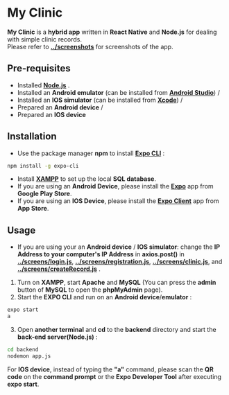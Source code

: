 # My Clinic

**My Clinic** is a **hybrid app** written in **React Native** and **Node.js** for dealing with simple clinic records.<br />
Please refer to **[../screenshots](https://github.com/briankwong65/myClinic/tree/master/screenshots)** for screenshots of the app.

## Pre-requisites

- Installed **[Node.js](https://nodejs.org/en/)** .
- Installed an **Android emulator** (can be installed from **[Android Studio](https://developer.android.com/studio)**) / 
- Installed an **IOS simulator** (can be installed from **[Xcode](https://apps.apple.com/hk/app/xcode/id497799835?mt=12)**) /
- Prepared an **Android device** /
- Prepared an **IOS device**


## Installation

- Use the package manager **npm** to install **[Expo CLI](https://docs.expo.io/workflow/expo-cli/)** :

```bash
npm install -g expo-cli
```
- Install **[XAMPP](https://www.apachefriends.org/index.html)** to set up the local **SQL database**.
- If you are using an **Android Device**, please install the **[Expo](https://play.google.com/store/apps/details?id=host.exp.exponent&hl=zh_HK)** app from **Google Play Store**.
- If you are using an **IOS Device**, please install the **[Expo Client](https://apps.apple.com/us/app/expo-client/id982107779)** app from **App Store**.

## Usage
- If you are using your an **Android device** / **IOS simulator**:
 change the **IP Address to your computer's IP Address** in **axios.post()** in **[../screens/login.js](https://github.com/briankwong65/myClinic/blob/master/screens/login.js)**, **[../screens/registration.js](https://github.com/briankwong65/myClinic/blob/master/screens/registration.js)**, **[../screens/clinic.js](https://github.com/briankwong65/myClinic/blob/master/screens/clinic.js)**, and **[../screens/createRecord.js](https://github.com/briankwong65/myClinic/blob/master/screens/createRecord.js)** .
1. Turn on **XAMPP**, start **Apache** and **MySQL** (You can press the **admin** button of **MySQL** to open the **phpMyAdmin** page).
2. Start the **EXPO CLI** and run on an **Android device**/**emulator** :

```bash
expo start
a
```
3. Open **another terminal** and **cd** to the **backend** directory and start the **back-end server(Node.js)** :

```bash
cd backend
nodemon app.js
```
For **IOS device**, instead of typing the **"a"** command, please scan the **QR code** on the **command prompt** or the **Expo Developer Tool** after executing **expo start**.
